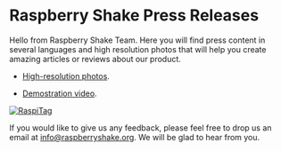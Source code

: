 # Raspberry Shake Press Releases

Hello from Raspberry Shake Team. Here you will find press content in several languages and high resolution photos that will help you create amazing articles or reviews about our product.

- [High-resolution photos](highres-pictures).

- [Demostration video](https://www.youtube.com/watch?v=XS1JZ7o63mQ).

[![RaspiTag](http://raspberryshake.org/images/ks-live-back-us.png)](https://www.kickstarter.com/projects/1074107595/raspberry-shake-your-personal-seismograph?ref=github-press-release)

If you would like to give us any feedback, please feel free to drop us an email at info@raspberryshake.org. We will be glad to hear from you.
